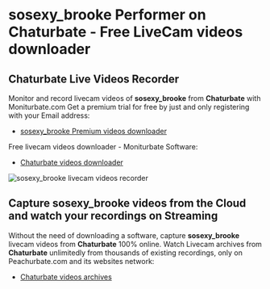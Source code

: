 # sosexy_brooke Performer on Chaturbate - Free LiveCam videos downloader

## Chaturbate Live Videos Recorder

Monitor and record livecam videos of **sosexy_brooke** from **Chaturbate** with Moniturbate.com
Get a premium trial for free by just and only registering with your Email address:
* [sosexy_brooke Premium videos downloader](https://moniturbate.com/request-demo-licence-key.html)

Free livecam videos downloader - Moniturbate Software:
* [Chaturbate videos downloader](https://moniturbate.com/moniturbate-download-software.html)

![sosexy_brooke livecam videos recorder](https://peachurnet.com/templates/moniturbate-software.png)


## Capture sosexy_brooke videos from the Cloud and watch your recordings on Streaming

Without the need of downloading a software, capture **sosexy_brooke** livecam videos from **Chaturbate** 100% online.
Watch Livecam archives from **Chaturbate** unlimitedly from thousands of existing recordings, only on Peachurbate.com and its websites network:
* [Chaturbate videos archives](https://peachurnet.com/)